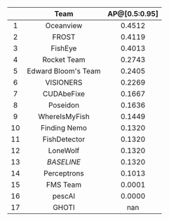 || Team | AP@[0.5:0.95] |
| :---: | :---: | :---: |
| 1 | Oceanview | 0.4512 |
| 2 | FROST | 0.4119 |
| 3 | FishEye | 0.4013 |
| 4 | Rocket Team | 0.2743 |
| 5 | Edward Bloom's Team | 0.2405 |
| 6 | VISIONERS | 0.2269 |
| 7 | CUDAbeFixe | 0.1667 |
| 8 | Poseidon | 0.1636 |
| 9 | WhereIsMyFish | 0.1449 |
| 10 | Finding Nemo | 0.1320 |
| 11 | FishDetector | 0.1320 |
| 12 | LoneWolf | 0.1320 |
| 13 | *BASELINE* | 0.1320 |
| 14 | Perceptrons | 0.1013 |
| 15 | FMS Team | 0.0001 |
| 16 | pescAI | 0.0000 |
| 17 | GHOTI | nan |

